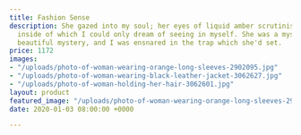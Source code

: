 ```yaml
---
title: Fashion Sense
description: She gazed into my soul; her eyes of liquid amber scrutinising things
  inside of which I could only dream of seeing in myself. She was a mystery. A dangerously
  beautiful mystery, and I was ensnared in the trap which she'd set.
price: 1172
images:
- "/uploads/photo-of-woman-wearing-orange-long-sleeves-2902095.jpg"
- "/uploads/photo-of-woman-wearing-black-leather-jacket-3062627.jpg"
- "/uploads/photo-of-woman-holding-her-hair-3062601.jpg"
layout: product
featured_image: "/uploads/photo-of-woman-wearing-orange-long-sleeves-2902095.jpg"
date: 2020-01-03 08:00:00 +0000

---
```

